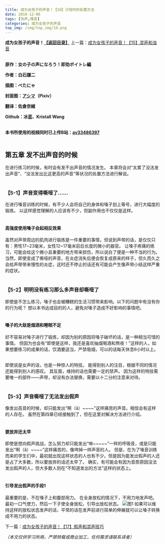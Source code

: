 ```yaml
---
title: 成为女孩子的声音！【16】沙哑时的处置方法
date: 2018-12-06
tags: [伪声,嗓音]
categories: 成为女孩子的声音
top_img: /img/top_img/16.png
---
```

**成为女孩子的声音！[【返回目录】](/成为女孩子的声音/README/)**
上一篇：[成为女孩子的声音！【15】混声和浊音](/成为女孩子的声音/15/)<br><br>

**原作：女の子の声になろう！即効ボイトレ編**

**作者：白石謙二**   

**插图：べたにゃ**   

**封面图：[アシマ](https://www.pixiv.net/member.php?id=2642047
)（Pixiv）**

**翻译：佐倉奈緒**   

**Github：冰蓝、Kristall Wang** <br><br>

**本书所使用的视频同时已上传B站：[av33486397](https://www.bilibili.com/video/av33486397)**<br><br>

## 第五章 发不出声音的时候
在进行练习的时候，有时会有发不出声音的情况发生。
本章将会对“太累了没法发出声音”、“没法发出比这更高的声音”等状况的处置方法进行解说。<br><br>

### 【5-1】声音变得嘶哑了……
在进行嗓音训练的时候，有不少人会将自己的身体和嗓子划上等号，进行大幅度的锻炼。
以这样感觉理解的人应该有不少，但副作用也不仅仅是这样。<br><br>

#### 高强度使用嗓子会起相反效果
虽然对声带周边的肌肉进行锻炼是一件重要的事情，但说到声带的话，是仅仅只有：男性17~23毫米，女性12~17毫米前后长度的微小的器官。
让嗓子疼痛的练习，可能会给这个微小且重要的地方带来损伤，所以说白了便是一种不当的行为。
当然，即使变成了嘶哑的声音，在炎症消失后便会恢复成原来的样子，但久而久之会给声带带来慢性的炎症，这时还不停止的话还有可能会产生像声带小结这样严重的症状。<br><br>

### 【5-2】明明没有练习那么多声音却嘶哑了
即使是不怎么练习，嗓子也会被糟糕的生活习惯带来影响。以下的问题中有没有你的行为呢？
想以本书达成目的的人，避免对嗓子造成不好影响的事情吧。<br><br>

#### 嗓子的大敌是烟酒和睡眠不足
好不容易对嗓子进行了锻炼，却因为别的原因将嗓子破坏的话，是一种相当可惜的事情。
但因为也会有“即使是这样，我还是喜欢抽烟喝酒和熬夜！”这样的人，如果想要练习的成果的话，饮酒要适当，严禁吸烟，可以的话每天休息6小时以上。<br><br>

即使说是女声的话，也是一种惊人的特技。
能得到别人的注目，根据不同的情况还能得到别人的感叹。
其反面，维持的话也需要一定的禁声。
因为这样的特技需要唯一的部件——声带，却没有办法替换，需要以十二分的注意来对待。<br><br>

### 【5-3】声音嘶哑了无法发出假声
像发出高音的时候，却只能发出“啊（ǎ）~~~~”这样痛苦的声音。相信会有这样的人存在。
虽然在第四章已经接触到了，但在这里对解决方法进行介绍。<br><br>

#### 要放弃还太早
即使是想向假声挑战，怎么努力却只能发出“咻~~~~~”一样的呼吸音，或是只能发出“啊（ǎ）~~~~”这样痛苦的，像垮掉一样声音的人。
但是，在为了嗓音训练而来的学生们中，最初就出现这样状态的人也有不少。但是因为能发出假声的人还是占了大多数，所以要放弃的话还太早了。
确实，有可能会有因为音质原因没法发出假声的人，但大多数人则在“不知道发出的方法”这样的状态上。<br><br>

#### 引导发出假声的手段1
最重要的是，不在嗓子上和腹部用力。
在全身放松的情况下，不用力地发声吧。
最初一口气使力，然后一下子使全身放松，引导出放松状态。
![图1](/img/16/1.png)
如果可以维持这样的放松状态发声的话，平常的话在发声前进行简单的伸展就可以让嗓子转换成不用力的状态。

下一篇：[成为女孩子的声音！【17】假声和混声技巧](/成为女孩子的声音/17/)

*（本文仅供学习所用，严禁转载或商业加工，任何需求请联系译者）*